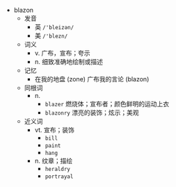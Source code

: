 - blazon
  - 发音
    - 英 `/'bleizən/`
    - 美 `/'blezn/`
  - 词义
    - v. 广布，宣布；夸示
    - n. 细致准确地绘制或描述
  - 记忆
    - 在我的地盘 (zone) 广布我的言论 (blazon)
  - 同根词
    - n.
      - `blazer` 燃烧体；宣布者；颜色鲜明的运动上衣
      - `blazonry` 漂亮的装饰；炫示；美观
  - 近义词
    - vt. 宣布；装饰
      - `bill`
      - `paint`
      - `hang`
    - n. 纹章；描绘
      - `heraldry`
      - `portrayal`
